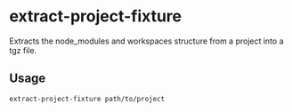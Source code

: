 # extract-project-fixture

Extracts the node_modules and workspaces structure from a project into a tgz file.

## Usage

```sh
extract-project-fixture path/to/project
```
